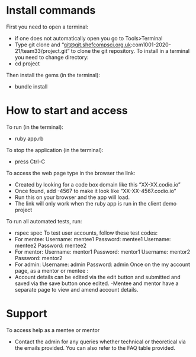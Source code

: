 # Install commands
First you need to open a terminal:
- if one does not automatically open you go to Tools>Terminal
- Type git clone and “git@git.shefcompsci.org.uk:com1001-2020-21/team33/project.git” to clone the git repository.
To install in a terminal you need to change directory:
- cd project

Then install the gems (in the terminal):
- bundle install 

# How to start and access
To run (in the terminal):
- ruby app.rb

To stop the application (in the terminal):
- press Ctrl-C

To access the web page type in the browser the link:
- Created by looking for a code box domain like this “XX-XX.codio.io”
- Once found, add -4567 to make it look like “XX-XX-4567.codio.io”
- Run this on your browser and the app will load.
- The link will only work when the ruby app is run in the client demo project

To run all automated tests, run:
- rspec spec 
To test user accounts, follow these test codes:
- For mentee: 
    Username: mentee1
    Password: mentee1
    Username: mentee2
    Password: mentee2
- For mentor:
    Username: mentor1
    Password: mentor1
    Username: mentor2
    Password: mentor2
- For admin:
    Username: admin
    Password: admin 
Once on the my account page, as a mentor or mentee :
- Account details can be edited via the edit button and submitted and saved via the save button once edited. 
-Mentee and mentor have a separate page to view and amend account details.
# Support 
To access help as a mentee or mentor  
- Contact the admin for any queries whether technical or theoretical via the emails provided. You can also refer to the FAQ table provided.
    